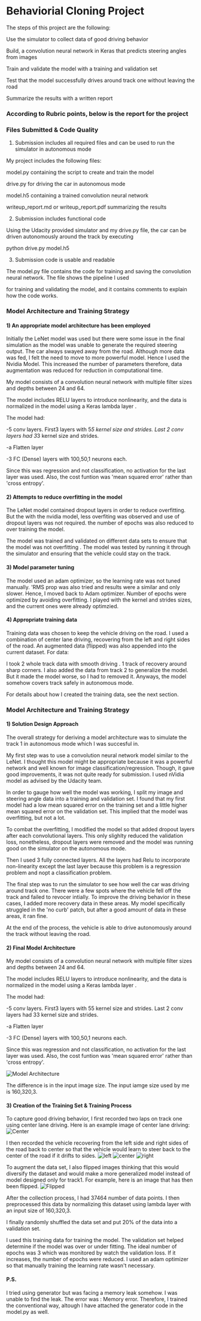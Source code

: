 
# Behaviorial Cloning Project

The steps of this project are the following:

Use the simulator to collect data of good driving behavior      

Build, a convolution neural network in Keras that predicts steering angles from images

Train and validate the model with a training and validation set

Test that the model successfully drives around track one without leaving the road

Summarize the results with a written report

### According to Rubric points, below is the report for the project 

### Files Submitted & Code Quality

1) Submission includes all required files and can be used to run the simulator in autonomous mode

My project includes the following files:

model.py containing the script to create and train the model

drive.py for driving the car in autonomous mode

model.h5 containing a trained convolution neural network

writeup_report.md or writeup_report.pdf summarizing the results

2)  Submission includes functional code

Using the Udacity provided simulator and my drive.py file, the car can be driven autonomously around the track by executing

python drive.py model.h5


3)  Submission code is usable and readable

The model.py file contains the code for training and saving the convolution neural network. The file shows the pipeline I used

for training and validating the model, and it contains comments to explain how the code works.


### Model Architecture and Training Strategy

#### 1) An appropriate model architecture has been employed

Initially the LeNet model was used but there were some issue in the final simulation as the model was unable to generate the required steering output. The car always swayed away from the road. Although more data was fed, I felt the need to move to more powerful model. Hence I used the Nvidia Model. This increased the number of parameters therefore, data augmentation was reduced for reduction in computational time.

My model consists of a convolution neural network with multiple filter sizes and depths between 24 and 64.

The model includes RELU layers to introduce nonlinearity, and the data is normalized in the model using a Keras lambda layer .

The model had: 

-5 conv layers. First3 layers with 5*5 kernel size and strides. Last 2 conv layers had 3*3 kernel size and strides.

-a Flatten layer

-3 FC (Dense) layers with 100,50,1 neurons each. 

Since this was regression and not classification, no activation for the last layer was used. Also, the cost funtion was 'mean squared error' rather than 'cross entropy'.

#### 2) Attempts to reduce overfitting in the model

The LeNet model contained dropout layers in order to reduce overfitting. But the with the nvidia model, less overfiting was observed and use of dropout layers was not required. the number of epochs was also reduced to over training the model.

The model was trained and validated on different data sets to ensure that the model was not overfitting . The model was tested by running it through the simulator and ensuring that the vehicle could stay on the track.

#### 3) Model parameter tuning

The model used an adam optimizer, so the learning rate was not tuned manually. 'RMS prop was also tried and results were a similar and only slower. Hence, I moved back to Adam optimizer. Number of epochs were optimized by avoiding overfitting. I played with the kernel and strides sizes, and the current ones were already optimzied.

#### 4) Appropriate training data

Training data was chosen to keep the vehicle driving on the road. I used a combination of center lane driving, recovering from the left and right sides of the road. An augmented data (flipped) was also appended into the current dataset. For data:

I took 2 whole track data with smooth driving . 1 track of recovery around sharp corners. I also added the data from track 2 to generalize the model. But it made the model worse, so I had to removed it. Anyways, the model somehow covers track safely in autonomous mode.

For details about how I created the training data, see the next section.

### Model Architecture and Training Strategy

#### 1) Solution Design Approach

The overall strategy for deriving a model architecture was to simulate the track 1 in autonomous mode which I was succesful in.

My first step was to use a convolution neural network model similar to the LeNet. I thought this model might be appropriate because it was a powerful network and well known for image classification/regression. Though, it gave good improvements, it was not quite ready for submission. I used nVidia model as advised by the Udacity team.

In order to gauge how well the model was working, I split my image and steering angle data into a training and validation set. I found that my first model had a low mean squared error on the training set and a little higher mean squared error on the validation set. This implied that the model was overfitting, but not a lot.

To combat the overfitting, I modified the model so that added dropout layers after each convolutional layers. This only slighlty reduced the validation loss, nonetheless, dropout layers were removed and the model was running good on the simulator on the autonomous mode.

Then I used 3 fully connected layers. All the layers had Relu to incorporate non-linearity except the last layer because this problem is a regression problem and nopt a classification problem.

The final step was to run the simulator to see how well the car was driving around track one. There were a few spots where the vehicle fell off the track and failed to revocer intially. To improve the driving behavior in these cases, I added more recovery data in these areas. My model specifically struggled in the 'no curb' patch, but after a good amount of data in these areas, it ran fine.

At the end of the process, the vehicle is able to drive autonomously around the track without leaving the road.

#### 2) Final Model Architecture

My model consists of a convolution neural network with multiple filter sizes and depths between 24 and 64.

The model includes RELU layers to introduce nonlinearity, and the data is normalized in the model using a Keras lambda layer .

The model had:

-5 conv layers. First3 layers with 55 kernel size and strides. Last 2 conv layers had 33 kernel size and strides.

-a Flatten layer

-3 FC (Dense) layers with 100,50,1 neurons each.

Since this was regression and not classification, no activation for the last layer was used. Also, the cost funtion was 'mean squared error' rather than 'cross entropy'.

![Model Architecture](Arch.PNG)

The difference is in the input image size. The input iamge size used by me is 160,320,3.

#### 3) Creation of the Training Set & Training Process

To capture good driving behavior, I first recorded two laps on track one using center lane driving. Here is an example image of center lane driving:
![Center](center.jpg)

I then recorded the vehicle recovering from the left side and right sides of the road back to center so that the vehicle would learn to steer back to the center of the road if it drifts to sides. 
![left](left.jpg) ![center](center.jpg) ![right](right.jpg)

To augment the data set, I also flipped images thinking that this would diversify the dataset and would make a more generalized model instead of model designed only for track1. For example, here is an image that has then been flipped. 
![Flipped](center_flipped.jpg)

After the collection process, I had 37464 number of data points. I then preprocessed this data by normalizing this dataset using lambda layer with an input size of 160,320,3.

I finally randomly shuffled the data set and put 20% of the data into a validation set.

I used this training data for training the model. The validation set helped determine if the model was over or under fitting. The ideal number of epochs was 3 which was monitored by watch the validation loss. If it increases, the number of epochs were reduced. I used an adam optimizer so that manually training the learning rate wasn't necessary.

#### P.S.

I tried using generator but was facing a memory leak somehow. I was unable to find the leak. The error was : Memory error. Therefore, I trained the conventional way, altough I have attached the generator code in the model.py as well.


```python

```


```python

```

